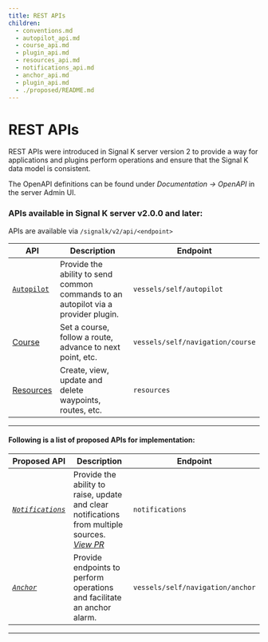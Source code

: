 ```yaml
---
title: REST APIs
children:
  - conventions.md
  - autopilot_api.md
  - course_api.md
  - plugin_api.md
  - resources_api.md
  - notifications_api.md
  - anchor_api.md
  - plugin_api.md
  - ./proposed/README.md
---
```


# REST APIs

REST APIs were introduced in Signal K server version 2 to provide a way for applications and plugins perform operations and ensure that the Signal K data model is consistent.

The OpenAPI definitions can be found under _Documentation -> OpenAPI_ in the server Admin UI.

### APIs available in Signal K server v2.0.0 and later:

APIs are available via `/signalk/v2/api/<endpoint>`

| API                               | Description                                                                        | Endpoint                         |
| --------------------------------- | ---------------------------------------------------------------------------------- | -------------------------------- |
| [`Autopilot`](./autopilot_api.md) | Provide the ability to send common commands to an autopilot via a provider plugin. | `vessels/self/autopilot`         |
| [Course](./course_api.md)         | Set a course, follow a route, advance to next point, etc.                          | `vessels/self/navigation/course` |
| [Resources](./resources_api.md)   | Create, view, update and delete waypoints, routes, etc.                            | `resources`                      |

---

#### Following is a list of proposed APIs for implementation:

| Proposed API                                       | Description                                                                                                                                          | Endpoint                         |
| -------------------------------------------------- | ---------------------------------------------------------------------------------------------------------------------------------------------------- | -------------------------------- |
| _[`Notifications`](proposed/notifications_api.md)_ | Provide the ability to raise, update and clear notifications from multiple sources. _[View PR](https://github.com/SignalK/signalk-server/pull/1560)_ | `notifications`                  |
| _[`Anchor`](proposed/anchor_api.md)_               | Provide endpoints to perform operations and facilitate an anchor alarm.                                                                              | `vessels/self/navigation/anchor` |

---
